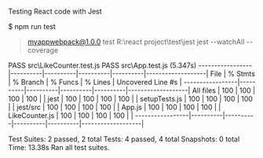 Testing React code with Jest

$ npm run test

> myappwebpack@1.0.0 test R:\react project\test\jest
> jest --watchAll --coverage

PASS src\LikeCounter.test.js
PASS src\App.test.js (5.347s)
-----------------|----------|----------|----------|----------|-------------------|
File             |  % Stmts | % Branch |  % Funcs |  % Lines | Uncovered Line #s |
-----------------|----------|----------|----------|----------|-------------------|
All files        |      100 |      100 |      100 |      100 |                   |
 jest            |      100 |      100 |      100 |      100 |                   |
  setupTests.js  |      100 |      100 |      100 |      100 |                   |
 jest/src        |      100 |      100 |      100 |      100 |                   |
  App.js         |      100 |      100 |      100 |      100 |                   |
  LikeCounter.js |      100 |      100 |      100 |      100 |                   |
-----------------|----------|----------|----------|----------|-------------------|

Test Suites: 2 passed, 2 total
Tests:       4 passed, 4 total
Snapshots:   0 total
Time:        13.38s
Ran all test suites.
